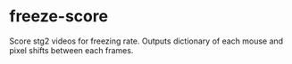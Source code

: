 # freeze-score
Score stg2 videos for freezing rate. Outputs dictionary of each mouse and pixel shifts between each frames. 
